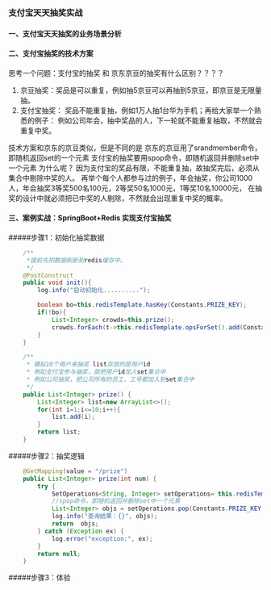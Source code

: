 
### 支付宝天天抽奖实战
#### 一、支付宝天天抽奖的业务场景分析


#### 二、支付宝抽奖的技术方案
思考一个问题：支付宝的抽奖 和 京东京豆的抽奖有什么区别？？？？
1. 京豆抽奖：奖品是可以重复，例如抽5京豆可以再抽到5京豆，即京豆是无限量抽。
2. 支付宝抽奖： 奖品不能重复抽，例如1万人抽1台华为手机；再给大家举一个熟悉的例子：
 例如公司年会，抽中奖品的人，下一轮就不能重复抽取，不然就会重复中奖。

技术方案和京东的京豆类似，但是不同的是
京东的京豆用了srandmember命令，即随机返回set的一个元素
支付宝的抽奖要用spop命令，即随机返回并删除set中一个元素
为什么呢？
因为支付宝的奖品有限，不能重复抽，故抽奖完后，必须从集合中剔除中奖的人。
再举个每个人都参与过的例子，年会抽奖，你公司1000人，年会抽奖3等奖500名100元，2等奖50名1000元，1等奖10名10000元，
在抽奖的设计中就必须把已中奖的人剔除，不然就会出现重复中奖的概率。


#### 三、案例实战：SpringBoot+Redis 实现支付宝抽奖
#####步骤1：初始化抽奖数据
``` java
    /**
     *提前先把数据刷新到redis缓存中。
     */
    @PostConstruct
    public void init(){
        log.info("启动初始化..........");

        boolean bo=this.redisTemplate.hasKey(Constants.PRIZE_KEY);
        if(!bo){
            List<Integer> crowds=this.prize();
            crowds.forEach(t->this.redisTemplate.opsForSet().add(Constants.PRIZE_KEY,t));
        }
    }

    /**
     * 模拟10个用户来抽奖 list存放的是用户id
     * 例如支付宝参与抽奖，就把用户id加入set集合中
     * 例如公司抽奖，把公司所有的员工，工号都加入到set集合中
     */
    public List<Integer> prize() {
        List<Integer> list=new ArrayList<>();
        for(int i=1;i<=10;i++){
            list.add(i);
        }
        return list;
    }
```
#####步骤2：抽奖逻辑
``` java
    @GetMapping(value = "/prize")
    public List<Integer> prize(int num) {
        try {
            SetOperations<String, Integer> setOperations= this.redisTemplate.opsForSet();
            //spop命令，即随机返回并删除set中一个元素
            List<Integer> objs = setOperations.pop(Constants.PRIZE_KEY,num);
            log.info("查询结果：{}", objs);
            return  objs;
        } catch (Exception ex) {
            log.error("exception:", ex);
        }
        return null;
    }
```
#####步骤3：体验

